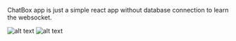 ChatBox app is just a simple react app without database connection to learn the websocket.

![alt text](https://github.com/Manisha1012/chatbox.github.io/blob/master/01-typing.png)
![alt text](https://github.com/Manisha1012/chatbox.github.io/blob/master/02-reply.png)
